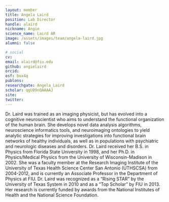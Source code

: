 ```yaml
---
layout: member
title: Angela Laird
position: Lab Director
handle: alaird
nickname: Angie
science_name: Laird AR
image: /assets/images/team/angela-laird.jpg
alumni: false

# social
cv:
email: alaird@fiu.edu
github: angielaird
orcid:
osf: bux4q
publons:
researchgate: Angela_Laird
scholar: qgU89nQAAAAJ
site:
twitter:
---
```


Dr. Laird was trained as an imaging physicist, but has evolved into a cognitive neuroscientist who aims to understand the functional organization of the human brain. She develops novel data analysis algorithms, neuroscience informatics tools, and neuroimaging ontologies to yield analytic strategies for improving investigations into functional brain networks of healthy individuals, as well as in populations with psychiatric and neurologic diseases and disorders. Dr. Laird received her B.S. in Physics from Florida State University in 1998, and her Ph.D. in Physics/Medical Physics from the University of Wisconsin-Madison in 2002. She was a faculty member at the Research Imaging Institute of the University of Texas Health Science Center San Antonio (UTHSCSA) from 2004-2012, and is currently an Associate Professor in the Department of Physics at FIU. Dr. Laird was recognized as a “Rising STAR” by the University of Texas System in 2010 and as a “Top Scholar” by FIU in 2013. Her research is currently funded by awards from the National Institutes of Health and the National Science Foundation.
